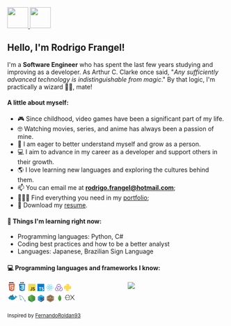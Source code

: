 <a href="https://github.com/RodrigoFrangel" target="_blank">
  <img src="https://cdn.iconscout.com/icon/free/png-256/github-108-438008.png" width="48px" height="48px">
</a> 
<a href="https://www.linkedin.com/in/rodrigofrangel/" target="_blank">
  <img src="https://i.ibb.co/Kx2GSrT/linkedin.png" width="48px" height="48px">
</a>

## Hello, I'm Rodrigo Frangel!

I'm a **Software Engineer** who has spent the last few years studying and improving as a developer. As Arthur C. Clarke once said, "_Any sufficiently advanced technology is indistinguishable from magic_." By that logic, I'm practically a wizard 🧙‍♂️, mate!


#### A little about myself:
- 🎮 Since childhood, video games have been a significant part of my life.
- 🤓 Watching movies, series, and anime has always been a passion of mine.
- 🧠 I am eager to better understand myself and grow as a person.
- 💻 I aim to advance in my career as a developer and support others in their growth.
- 🌎 I love learning new languages and exploring the cultures behind them.
- 📫 You can email me at **rodrigo.frangel@hotmail.com**;
- 👨🏻‍💻 Find everything you need in my <a href="https://rodrigofrangel.carrd.co" target="_blank">portfolio</a>;
- 📄 Download my <a href="https://drive.google.com/drive/u/0/folders/1-OgV48r6x2wHoflAOzii-7j1qcyaiS5Q" target="_blank">resume</a>.


#### 🌱 Things I'm learning right now:
- Programming languages: Python, C#
- Coding best practices and how to be a better analyst
- Languages: Japanese, Brazilian Sign Language


#### :computer: Programming languages and frameworks I know: 
<p>
  <img width="45%" align="right" src="https://github-readme-stats.vercel.app/api?username=RodrigoFrangel&show_icons=true&title_color=fff&text_color=fff&icon_color=79ff97&bg_color=30,e96443,904e95" />
  
<img width="4%" src="https://raw.githubusercontent.com/devicons/devicon/master/icons/html5/html5-original-wordmark.svg">
<img width="4%" src="https://raw.githubusercontent.com/devicons/devicon/master/icons/css3/css3-original-wordmark.svg">
<img width="3.3%" src="https://raw.githubusercontent.com/devicons/devicon/master/icons/javascript/javascript-original.svg">
<img width="3.3%" src="https://raw.githubusercontent.com/devicons/devicon/master/icons/typescript/typescript-plain.svg">
<img width="3.3%" src="https://raw.githubusercontent.com/devicons/devicon/master/icons/react/react-original.svg">
<img width="3.3%" src="https://raw.githubusercontent.com/devicons/devicon/master/icons/redux/redux-original.svg">
<img width="3.3%" src="https://raw.githubusercontent.com/devicons/devicon/master/icons/python/python-plain.svg">
<br>
<img width="4.5%" src="https://raw.githubusercontent.com/devicons/devicon/master/icons/docker/docker-original.svg">
<img width="3.3%" src="https://raw.githubusercontent.com/devicons/devicon/master/icons/mysql/mysql-plain.svg">
<img width="3.5%" src="https://raw.githubusercontent.com/devicons/devicon/master/icons/nodejs/nodejs-original.svg">
<img width="3.5%" src="https://raw.githubusercontent.com/devicons/devicon/master/icons/sequelize/sequelize-original.svg">
<img width="3.5%" src="https://raw.githubusercontent.com/devicons/devicon/master/icons/mocha/mocha-plain.svg">
<img width="3.5%" src="https://raw.githubusercontent.com/devicons/devicon/master/icons/mongodb/mongodb-original.svg">
<img width="4.3%" src="https://raw.githubusercontent.com/devicons/devicon/master/icons/express/express-original.svg">
</p>

<sub>Inspired by [FernandoRoldan93](https://github.com/FernandoRoldan93)</sub>
